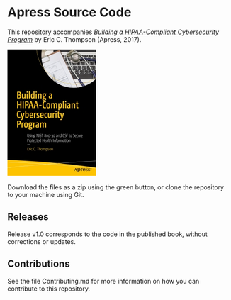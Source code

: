 # Apress Source Code

This repository accompanies [*Building a HIPAA-Compliant Cybersecurity Program*](http://www.apress.com/9781484230596) by Eric C. Thompson (Apress, 2017).

[comment]: #cover
![Cover image](9781484230596.jpg)

Download the files as a zip using the green button, or clone the repository to your machine using Git.

## Releases

Release v1.0 corresponds to the code in the published book, without corrections or updates.

## Contributions

See the file Contributing.md for more information on how you can contribute to this repository.
